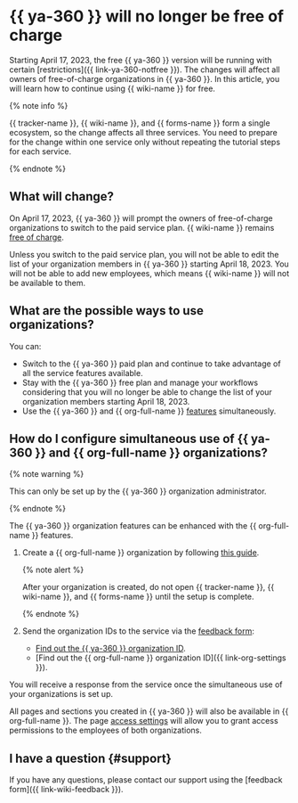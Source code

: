 # {{ ya-360 }} will no longer be free of charge

Starting April 17, 2023, the free {{ ya-360 }} version will be running with certain [restrictions]({{ link-ya-360-notfree }}). The changes will affect all owners of free-of-charge organizations in {{ ya-360 }}. In this article, you will learn how to continue using {{ wiki-name }} for free.

{% note info %}

{{ tracker-name }}, {{ wiki-name }}, and {{ forms-name }} form a single ecosystem, so the change affects all three services. You need to prepare for the change within one service only without repeating the tutorial steps for each service.

{% endnote %}

## What will change?

On April 17, 2023, {{ ya-360 }} will prompt the owners of free-of-charge organizations to switch to the paid service plan. {{ wiki-name }} remains [free of charge](./pricing.md).

Unless you switch to the paid service plan, you will not be able to edit the list of your organization members in {{ ya-360 }} starting April 18, 2023. You will not be able to add new employees, which means {{ wiki-name }} will not be available to them.

## What are the possible ways to use organizations?

You can:

* Switch to the {{ ya-360 }} paid plan and continue to take advantage of all the service features available.
* Stay with the {{ ya-360 }} free plan and manage your workflows considering that you will no longer be able to change the list of your organization members starting April 18, 2023.
* Use the {{ ya-360 }} and {{ org-full-name }} [features](../tracker/cloud-vs-360.md#features) simultaneously.

## How do I configure simultaneous use of {{ ya-360 }} and {{ org-full-name }} organizations?

{% note warning %}

This can only be set up by the {{ ya-360 }} organization administrator.

{% endnote %}

The {{ ya-360 }} organization features can be enhanced with the {{ org-full-name }} features.

1. Create a {{ org-full-name }} organization by following [this guide](../organization/quickstart.md#create).

   {% note alert %}

   After your organization is created, do not open {{ tracker-name }}, {{ wiki-name }}, and {{ forms-name }} until the setup is complete.

   {% endnote %}

1. Send the organization IDs to the service via the [feedback form](https://forms.yandex.ru/surveys/6768):
   * [Find out the {{ ya-360 }} organization ID](https://admin.yandex.ru/company-profile).
   * [Find out the {{ org-full-name }} organization ID]({{ link-org-settings }}).

You will receive a response from the service once the simultaneous use of your organizations is set up.

All pages and sections you created in {{ ya-360 }} will also be available in {{ org-full-name }}. The page [access settings](./page-management/access-setup.md) will allow you to grant access permissions to the employees of both organizations.

## I have a question {#support}

If you have any questions, please contact our support using the [feedback form]({{ link-wiki-feedback }}).
